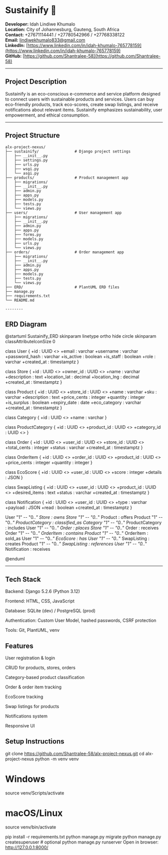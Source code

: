 # Sustainify 🌱

**Developer:** Idah Lindiwe Khumalo  
**Location:** City of Johannesburg, Gauteng, South Africa  
**Contact:** +27671114441 / +27780542966 / +27768338122  
**Email:** lindiwekhumalo833@gmail.com  
**LinkedIn:** [https://www.linkedin.com/in/idah-khumalo-765778159](https://www.linkedin.com/in/idah-khumalo-765778159)  
**GitHub:** [https://github.com/Shantralee-58](https://github.com/Shantralee-58)  

---

## Project Description

Sustainify is an eco-conscious e-commerce and service platform designed to connect users with sustainable products and services. Users can buy eco-friendly products, track eco-scores, create swap listings, and receive notifications about relevant items. Sustainify emphasizes sustainability, user empowerment, and ethical consumption.

---

## Project Structure

```
alx-project-nexus/
├── sustainify/                # Django project settings
│   ├── __init__.py
│   ├── settings.py
│   ├── urls.py
│   ├── wsgi.py
│   └── asgi.py
├── products/                  # Product management app
│   ├── migrations/
│   ├── __init__.py
│   ├── admin.py
│   ├── apps.py
│   ├── models.py
│   ├── tests.py
│   └── views.py
├── users/                     # User management app
│   ├── migrations/
│   ├── __init__.py
│   ├── admin.py
│   ├── apps.py
│   ├── forms.py
│   ├── models.py
│   ├── urls.py
│   └── views.py
├── orders/                    # Order management app
│   ├── migrations/
│   ├── __init__.py
│   ├── admin.py
│   ├── apps.py
│   ├── models.py
│   ├── tests.py
│   └── views.py
├── ERD/                       # PlantUML ERD files
├── manage.py
├── requirements.txt
└── README.md

--------
```
## ERD Diagram

@startuml Sustainify_ERD
skinparam linetype ortho
hide circle
skinparam classAttributeIconSize 0

class User {
  +id : UUID <<PK>>
  +email : varchar
  +username : varchar
  +password_hash : varchar
  +is_active : boolean
  +is_staff : boolean
  +role : varchar
  +created_at : timestamptz
}

class Store {
  +id : UUID <<PK>>
  +owner_id : UUID <<FK>>
  +name : varchar
  +description : text
  +location_lat : decimal
  +location_lng : decimal
  +created_at : timestamptz
}

class Product {
  +id : UUID <<PK>>
  +store_id : UUID <<FK>>
  +name : varchar
  +sku : varchar
  +description : text
  +price_cents : integer
  +quantity : integer
  +is_surplus : boolean
  +expiry_date : date
  +eco_category : varchar
  +created_at : timestamptz
}

class Category {
  +id : UUID <<PK>>
  +name : varchar
}

class ProductCategory {
  +id : UUID <<PK>>
  +product_id : UUID <<FK>>
  +category_id : UUID <<FK>>
}

class Order {
  +id : UUID <<PK>>
  +user_id : UUID <<FK>>
  +store_id : UUID <<FK>>
  +total_cents : integer
  +status : varchar
  +created_at : timestamptz
}

class OrderItem {
  +id : UUID <<PK>>
  +order_id : UUID <<FK>>
  +product_id : UUID <<FK>>
  +price_cents : integer
  +quantity : integer
}

class EcoScore {
  +id : UUID <<PK>>
  +user_id : UUID <<FK>>
  +score : integer
  +details : JSON
}

class SwapListing {
  +id : UUID <<PK>>
  +user_id : UUID <<FK>>
  +product_id : UUID <<FK>>
  +desired_items : text
  +status : varchar
  +created_at : timestamptz
}

class Notification {
  +id : UUID <<PK>>
  +user_id : UUID <<FK>>
  +type : varchar
  +payload : JSON
  +read : boolean
  +created_at : timestamptz
}


User "1" -- "0..*" Store : owns
Store "1" -- "0..*" Product : offers
Product "1" -- "0..*" ProductCategory : classified_as
Category "1" -- "0..*" ProductCategory : includes
User "1" -- "0..*" Order : places
Store "1" -- "0..*" Order : receives
Order "1" -- "0..*" OrderItem : contains
Product "1" -- "0..*" OrderItem : sold_as
User "1" -- "0..*" EcoScore : has
User "1" -- "0..*" SwapListing : creates
Product "1" -- "0..*" SwapListing : references
User "1" -- "0..*" Notification : receives

@enduml

-----

## Tech Stack

Backend: Django 5.2.6 (Python 3.12)

Frontend: HTML, CSS, JavaScript 

Database: SQLite (dev) / PostgreSQL (prod)

Authentication: Custom User Model, hashed passwords, CSRF protection

Tools: Git, PlantUML, venv

## Features

User registration & login

CRUD for products, stores, orders

Category-based product classification

Order & order item tracking

EcoScore tracking

Swap listings for products

Notifications system

Responsive UI

## Setup Instructions

git clone https://github.com/Shantralee-58/alx-project-nexus.git
cd alx-project-nexus
python -m venv venv

# Windows
source venv/Scripts/activate

# macOS/Linux
source venv/bin/activate

pip install -r requirements.txt
python manage.py migrate
python manage.py createsuperuser  # optional
python manage.py runserver
Open in browser: http://127.0.0.1:8000/

